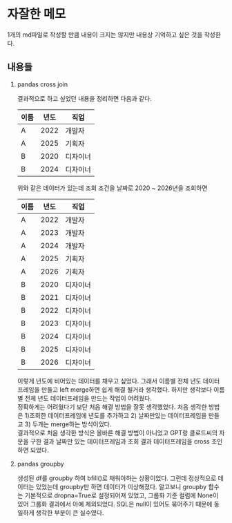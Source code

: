 # 자잘한 메모

1개의 md파일로 작성할 만큼 내용이 크지는 않지만 내용상 기억하고 싶은 것을 작성한다.

## 내용들

1. pandas cross join

    결과적으로 하고 싶었던 내용을 정리하면 다음과 같다.

    | 이름 | 년도 | 직업|
    |-|-|-|
    | A | 2022 | 개발자 |
    | A | 2025 | 기획자 |
    | B | 2020 | 디자이너 |
    | B | 2024 | 디자이너 |

    위와 같은 데이터가 있는데 조회 조건을 날짜로 2020 ~ 2026년을 조회하면

    | 이름 | 년도 | 직업|
    |-|-|-|
    | A | 2022 | 개발자 |
    | A | 2023 | 개발자 |
    | A | 2024 | 개발자 |
    | A | 2025 | 기획자 |
    | A | 2026 | 기획자 |
    | B | 2020 | 디자이너 |
    | B | 2021 | 디자이너 |
    | B | 2022 | 디자이너 |
    | B | 2023 | 디자이너 |
    | B | 2024 | 디자이너 |
    | B | 2025 | 디자이너 |
    | B | 2026 | 디자이너 |

    이렇게 년도에 비어있는 데이터를 채우고 싶었다. 그래서 이름별 전체 년도 데이터프레임을 만들고 left merge하면 쉽게 해결 될거라 생각했다. 하지만 생각보다 이름별 전체 년도 데이터프레임을 만드는 작업이 어려웠다.  
    정확하게는 어려웠다기 보단 처음 해결 방법을 잘못 생각했었다. 처음 생각한 방법은 1)조회한 데이터프레임에 년도를 추가하고 2) 날짜만있는 데이터프레임을 만들고 3) 두개는 merge하는 방식이었다.  
    결과적으로 처음 생각한 방식은 올바른 해결 방법이 아니었고 GPT랑 클로드씨의 자문을 구한 결과 날짜만 있는 데이터프레임과 조회 결과 데이터프레임을 cross 조인하면 되었다.

2. pandas groupby

    생성된 df를 groupby 하여 bfill()로 채워야하는 상황이었다. 그런데 정상적으로 데이터는 있었는데 groupby만 하면 데이터가 이상해졌다.
    알고보니 groupby 함수는 기본적으로 dropna=True로 설정되어져 있었고, 그룹화 기준 컬럼에 None이 있어 그룹화 결과에서 아예 제외되었다. SQL은 null이 있어도 묶어주기 때문에 동일하게 생각한 부분이 큰 실수였다.
